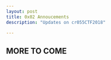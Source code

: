 ```yaml
---
layout: post
title: 0x02 Annoucements
description: "Updates on cr055CTF2018"

---
```


MORE TO COME
---
